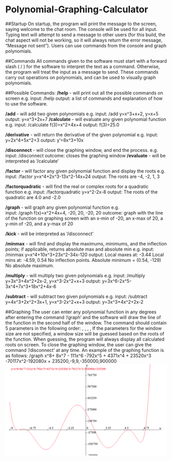 # Polynomial-Graphing-Calculator
##Startup
On startup, the program will print the message to the screen, saying welcome to the chat room. The console will be used for all input. Typing text will attempt to send a message to other users (for this build, the chat aspect will not be working, so it will always return the error message, “Message not sent”). Users can use commands from the console and graph polynomials.

##Commands
All commands given to the software must start with a forward slash ( / ) for the software to interpret the text as a command. Otherwise, the program will treat the input as a message to send. These commands carry out operations on polynomials, and can be used to visually graph polynomials.

##Possible Commands:
<b>/help</b> - will print out all the possible commands on screen
e.g.
input: /help
output: a list of commands and explanation of how to use the software.

<b>/add</b> - will add two given polynomials
	e.g.
	input: /add y=x^3+x+2, y=x+5
	output: y=x^3+2x+7
<b>/calculate</b> - will evaluate any given polynomial function
e.g.
input: /calculate f(3)=x^2+4x+4
output: f(3)=25.0


<b>/derivative</b>  - will return the derivative of the given polynomial
	e.g.
	input: y=2x^4+5x^2+3
	output: y’=8x^3+10x

<b>/disconnect</b> - will close the graphing window, and end the process.
	e.g.
	input: /disconnect
	outcome: closes the graphing window
<b>/evaluate</b> - will be interpreted as ‘/calculate’

<b>/factor</b> - will factor any given polynomial function and display the roots
e.g.	
input: /factor  y=x^4+2x^3-13x^2-14x+24
	output: The roots are -4, -2, 1, 3

<b>/factorquadratic</b> - will find the real or complex roots  for a quadratic function
	e.g.
input: /factorquadratic  y=x^2-2x-8
	output: The roots of the quadratic are 4.0 and -2.0

<b>/graph</b> - will graph any given polynomial function
e.g.	
input: /graph f(x)=x^2+4x+4, -20, 20, -20, 20
	outcome: graph with the line of the function on graphing screen with an x-min 			      of -20, an x-max of 20, a y-min of -20, and a y-max of 20

<b>/kick</b> - will be interpreted as ‘/disconnect’

<b>/minmax</b> - will find and display the maximums, minimums, and the inflection points; if applicable, returns absolute max and absolute min
	e.g.
	input: /minmax y=x^4+10x^3+23x^2-34x-120
	output: Local maxes at: -3.44
   Local mins at: -4.59, 0.54
   No inflection points.
   Absolute minimum = (0.54, -129)
   No absolute maximum.

<b>/multiply</b>  - will multiply two given polynomials
	e.g.
	input: /multiply y=3x^3+4x^2+2x-2, y=x^3-2x^2+x+3
	output: y=3x^6-2x^5-3x^4+7x^3+18x^2+4x-6

<b>/subtract</b> - will subtract two given polynomials
	e.g.
	input: /subtract y=4x^3+2x^2+3x+1, y=x^3-2x^2+x+3
	output: y=3x^3+4x^2+2x-2


##Graphing
The user can enter any polynomial function in any degrees after entering the command ‘/graph’ and the software will draw the line of the function in the second half of the window. The command should contain 5 parameters in the following order: 
<polynomial>, <xMin>, <xMax>, <yMin>, <yMax>
If the parameters for the window size are not specified, a window size will be guessed based on the roots of the function. When guessing, the program will always display all calculated roots on screen.
To close the graphing window, the user can give the command ‘/disconnect’ at any time.
An example of the graphing function is as follows:
/graph x^8+ 8x^7 - 111x^6 -792x^5 + 4371x^4 + 23520x^3 -70117x^2-192080x + 235200,-9,9,-350000,900000
![alt tag](https://github.com/kevinpeng7/Polynomial-Graphing-Calculator/blob/master/src/main/java/binchat/graphing/graph.png)
